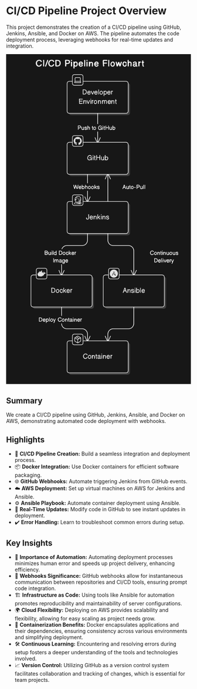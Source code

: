 # CI/CD Pipeline Project Overview

This project demonstrates the creation of a CI/CD pipeline using GitHub, Jenkins, Ansible, and Docker on AWS. The pipeline automates the code deployment process, leveraging webhooks for real-time updates and integration.

![CI/CD Pipeline Flowchart](dfd.png)

## Summary

We create a CI/CD pipeline using GitHub, Jenkins, Ansible, and Docker on AWS, demonstrating automated code deployment with webhooks.

## Highlights

- 🚀 **CI/CD Pipeline Creation:** Build a seamless integration and deployment process.
- 📦 **Docker Integration:** Use Docker containers for efficient software packaging.
- 🌐 **GitHub Webhooks:** Automate triggering Jenkins from GitHub events.
- ☁️ **AWS Deployment:** Set up virtual machines on AWS for Jenkins and Ansible.
- ⚙️ **Ansible Playbook:** Automate container deployment using Ansible.
- 🔄 **Real-Time Updates:** Modify code in GitHub to see instant updates in deployment.
- ✔️ **Error Handling:** Learn to troubleshoot common errors during setup.

## Key Insights

- 🔄 **Importance of Automation:** Automating deployment processes minimizes human error and speeds up project delivery, enhancing efficiency.
- 📡 **Webhooks Significance:** GitHub webhooks allow for instantaneous communication between repositories and CI/CD tools, ensuring prompt code integration.
- 🏗️ **Infrastructure as Code:** Using tools like Ansible for automation promotes reproducibility and maintainability of server configurations.
- 🌍 **Cloud Flexibility:** Deploying on AWS provides scalability and flexibility, allowing for easy scaling as project needs grow.
- 🔧 **Containerization Benefits:** Docker encapsulates applications and their dependencies, ensuring consistency across various environments and simplifying deployment.
- 🛠️ **Continuous Learning:** Encountering and resolving errors during setup fosters a deeper understanding of the tools and technologies involved.
- 📈 **Version Control:** Utilizing GitHub as a version control system facilitates collaboration and tracking of changes, which is essential for team projects.